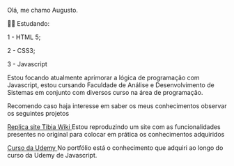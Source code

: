 <p> Olá, me chamo Augusto.</p>
<p> 👨‍🎓 Estudando:</p>
<p> 1 - HTML 5; </p>
<p> 2 - CSS3; </P>
<p> 3 - Javascript </p>
<p> Estou focando atualmente aprimorar a lógica de programação com Javascript, estou cursando Faculdade de Análise e Desenvolvimento de Sistemas em conjunto com diversos curso na área de programação. </p>
<p> Recomendo caso haja interesse em saber os meus conhecimentos observar os seguintes projetos </p>
<p> <a href="https://github.com/AugustoAumond/replica-tibiawiki"> Replica site Tibia Wiki </a> Estou reproduzindo um site com as funcionalidades presentes no original para colocar em prática os conhecimentos adquiridos </p>
<p> <a href="https://github.com/AugustoAumond/Udemy-Javascript"> Curso da Udemy </a> No portfólio está o conhecimento que adquiri ao longo do curso da Udemy de Javascript. </p>
